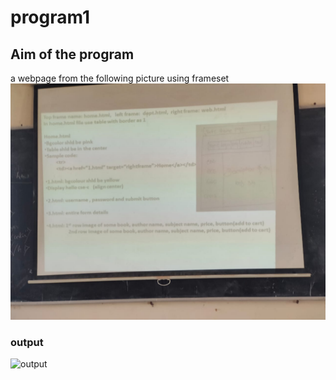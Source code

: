 # program1

## Aim of the program
a webpage from the following picture using frameset
![input](input.jpg)

### output
![output](output.png)
